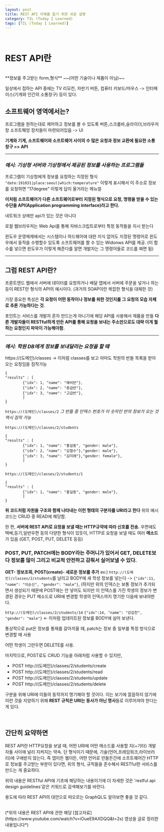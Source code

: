 ```yaml
---
layout: post
title: REST API 이해를 돕기 위한 쉬운 설명
category: TIL (Today I Learned)
tags: [TIL (Today I Learned)]
---
```


<br>

# REST API란
<br>
**정보를 주고받는 form,형식**
~~(어떤 기술이나 제품이 아님)~~

일상에서 접하는 API 중에는 
TV 리모컨, 자판기 버튼, 컴퓨터 키보드/마우스 -> 인터페이스(기계와 인간의 소통창구) 등이 있다.

## 소프트웨어 영역에서는?

프로그램을 원하는대로 제어하고 정보를 볼 수 있도록
버튼,스크롤바,슬라이더,브라우저 창 소프트퉤엉 장치들이 마련되어있음 -> UI

**기계와 기계, 소프트웨어와 소프트웨어 사이의 수 많은 요청과 정보 교환에 필요한 소통창구 => API**

---
### *예시: 기상청 서버와 기상청에서 제공된 정보를 사용하는 프로그램들*

프로그램이 기상청에게 정보를 요청하는 지정된 형식
``"date:191031|place:seoul|which:temperature"``
이렇게 표시해서 이 주소로 정보를 요청하면 "17degree" 이렇게 답이 올거라는 메뉴얼

**이처럼 소프트웨어가 다른 소프트웨어로부터 지정된 형식으로 요청, 명령을 받을 수 있는 수단을 API(Application programming interface)라고 한다.**

네트워크 상에만 api가 있는 것은 아니다

로컬 웹브라우저는 Web Api를 통해 자바스크립트로부터 특정 동작들을 지시 받는다

윈도우 운영체제에서는 시스템이나 하드웨어에 대한 지식 없어도
지정된 명령어로 윈도우에서 동작을 수행할수 있도록 소프트웨어를 짤 수 있는 Widonws API를 제공. (이 함수를 넣으면 윈도우가 이렇게 해준다를 알면 개발자는 그 명령어들로 코드를 짜면 됨)

---

## 그럼 REST API란?

프론트엔드 웹에서 서버에 데이터를 요청하거나
배달 앱에서 서버에 주문을 넣거나 하는 등이
REST란 형식의 API의 예시이다. (과거의 SOAP이란 복잡한 형식을 대체한 것)

가장 중요한 특성은 **각 요청이 어떤 동작이나 정보를 위한 것인지를 그 요청의 모습 자체로 추론 가능하다는 것.**

포인트는 서비스를 개발자 혼자 만드는게 아니기에
해당 API를 사용해서 제품을 만들 **다른 개발자들이 RESTful하게 만든 API를 통해 요청을 보내는 주소만으로도 대략 이게 뭘하는 요청인지 파악이 가능해야함.**

---
### *예시: 학원 DB에게 정보를 보내달라는 요청을 할 때*
https://(도메인)/classes -> 이처럼 classes를 보고 아마도 학원의 반들 목록을 받아오는 요청임을 짐작가능

```
{
"results" : [
		{"idx": 1, "name": "예비반"},
		{"idx": 2, "name": "중급반"},
		{"idx": 3, "name": "고급반"},
	    ]
}
```

`https://(도메인)/classes/2`
*그 반들 중 인덱스 번호가 이 숫자인 반의 정보가 오는 것 역시 짐작 가능*

`https://(도메인)/classes/2/students`

```
{
"results" : [
		{"idx": 1, "name": "홍길동", "gender: male"},
		{"idx": 2, "name": "김철수"},"gender: male"},
		{"idx": 3, "name": "김미애"},"gender: female"},
	    ]
}
```

`https://(도메인)/classes/2/students/1`

```
{
"results" : [
		{"idx": 1, "name": "홍길동", "gender: male"},
	    ]
}
```

**위 코드처럼 자원을 구조와 함께 나타내는 이런 형태의 구분자를 URI라고 한다**
위의 예시코드는 CRUD 중 READ에 해당함.

한 편, **서버에 REST API로 요청을 보낼 때는 HTTP규약에 따라 신호를 전송.**
우편에도 택배,등기,일반우편 등의 다양한 형식이 있듯이, HTTP로 요청을 보낼 때도 여러 **메소드**가 있음 (GET, POST, PUT, DELETE 등등)

### POST, PUT, PATCH에는 BODY라는 주머니가 있어서 GET, DELETE보다 정보를 많이 그리고 비교적 안전하고 감춰서 실어보낼 수 있다.

**GET- 정보조회, POST(create)- 새로운 정보를 추가**
ex:) `http://(도메인)/classes/2/students`를 날리고 BODY에 새 학성 정보를 넣는다 -> `{"idx":11, "name": "이순신", "gender": "male"}`,
(하지만 위의 인덱스는 보통 정보가 추가되면서 생성되기 때문에 POST에는 안 넣어도 되지만 이 인덱스를 가진 학생의 정보가 변경된 경우는 PUT 메소드로 URI에 변경할 학생의 인덱스까지 명기한 다음에 보내야한다.

`http://(도메인)/classes/2/students/14`
`{"idx":14, "name": "강감찬", "gender": "male"}` <- 이처럼 업데이트된 정보를 BODY에 실어 보낸다.

통상적으로 put은 정보를 통재를 갈아끼울 때, patch는 정보 중 일부를 특정 방식으로 변경할 때 사용

어떤 학생이 그만두면 DELETE를 사용.

마지막으로, POST로도 CRUD 기능을 아래처럼 사용할 수 있지만,

- POST http://(도메인)/classes/2/students/create
- POST http://(도메인)/classes/2/students/read
- POST http://(도메인)/classes/2/students/update
- POST http://(도메인)/classes/2/students/delete

구분을 위해 URI에 이들의 동작까지 명기해야 할 것이다. 
이는 보기에 깔끔하지 않기에 이런 것을 지양하기 위해 **REST 규칙은 URI는 동사가 아닌 명사**들로 이루어져야 한다는 게 있다.

<br>

## 간단히 요약하면

  REST API란 HTTP요청을 보낼 때, 어떤 URI에 어떤 메소드를 사용할 지(+기타) 개발자들 사이에 널리 지켜지는 약속. 단 형식이기 때문에, 기술(언어,프레임워크,라이브러리)에 구애받지 않는다. 즉 앱이든 웹이든, 어떤 언어로 만들든간에 소프트웨어간 HTTP로 정보를 주고받는 부분이 있다면, 위의 형식, 규칙들을 준수해서 RESTful한 서비스를 만드는 게 중요하다.

  위의 내용은 RESTful API에 기초에 해당하는 내용이기에
  더 자세한 것은 'restful api design guidelines'같은 키워드로 검색해보기를 바란다.

  용도에 따라 REST API의 대안으로 떠오르는 GraphQL도 알아보면 좋을 것 같다.
  
<br>
(*위의 내용은 REST API에 관한 해당 [참고자료](https://www.youtube.com/watch?v=iOueE9AXDQQ&t=2s) 영상을 글로 정리한 내용입니다*)